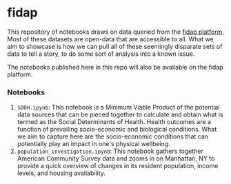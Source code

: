 # fidap  
  
This repository of notebooks draws on data queried from the [fidap platform](fidap.com). Most of these datasets are open-data that are accessible to all. What we aim to showcase is how we can pull all of these seemingly disparate sets of data to tell a story, to do some sort of analysis into a known issue.  
  
The notebooks published here in this repo will also be available on the fidap platform.  
  
### Notebooks  
1) `SDOH.ipynb`: This notebook is a Minimum Viable Product of the potential data sources that can be pieced together to calculate and obtain what is termed as the Social Determinants of Health. Health outcomes are a function of prevailing socio-economic and biological conditions. What we aim to capture here are the socio-economic conditions that can potentially play an impact in one's physical wellbeing.  
2) `population_investigation.ipynb`: This notebook gathers together American Community Survey data and zooms in on Manhattan, NY to provide a quick overview of changes in its resident population, income levels, and housing availability.  
